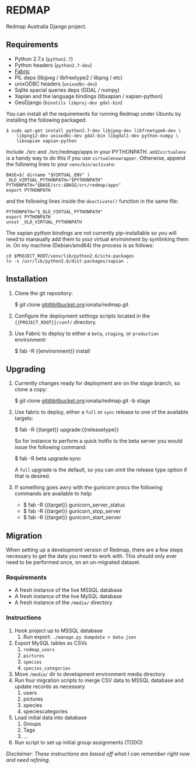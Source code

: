 REDMAP
======

Redmap Australia Django project.

Requirements
------------

* Python 2.7.x (`python2.7`)
* Python headers (`python2.7-dev`)
* [Fabric](fabfile.org)
* PIL deps (libjpeg / libfreetype2 / libpng / etc)
* unixODBC headers (`unixodbc-dev`)
* Sqlite spacial queries deps (GDAL / numpy)
* Xapian and the language bindings (libxapian / xapian-python)
* GeoDjango (`binutils libproj-dev gdal-bin`)

You can install all the requirements for running Redmap under Ubuntu by
installing the following packaged:

	$ sudo apt-get install python2.7-dev libjpeg-dev libfreetype6-dev \
		libpng12-dev unixodbc-dev gdal-bin libgdal1-dev python-numpy \
		libxapian xapian-python

Include ./src and ./src/redmap/apps in your PYTHONPATH.
`add2virtualenv` is a handy way to do this if you use `virtualenvwrapper`.
Otherwise, append the following lines to your `venv/bin/activate`:

	BASE=$( dirname "$VIRTUAL_ENV" )
	_OLD_VIRTUAL_PYTHONPATH="$PYTHONPATH"
	PYTHONPATH="$BASE/src:$BASE/src/redmap/apps"
	export PYTHONPATH

and the following lines inside the `deactivate()` function in the same file:

	PYTHONPATH="$_OLD_VIRTUAL_PYTHONPATH"
	export PYTHONPATH
	unset _OLD_VIRTUAL_PYTHONPATH

The xapian python bindings are not currently pip-installable so you will need to manaually add
them to your virtual environment by symlinking them in.  On my machine (Debian/amd64) the process
is as follows:

	cd $PROJECT_ROOT/venv/lib/python2.6/site-packages
	ln -s /usr/lib/python2.6/dist-packages/xapian .

Installation
------------

1. Clone the git repository:

    $ git clone git@bitbucket.org:ionata/redmap.git

2. Configure the deployment settings scripts located in the `{{PROJECT_ROOT}}/conf/` directory.

3. Use Fabric to deploy to either a `beta`, `staging`, or `production` environment:

    $ fab -R {{environment}} install


Upgrading
----------

1. Currently changes ready for deployment are on the stage branch, so clone a copy:

    $ git clone git@bitbucket.org:ionata/redmap.git -b stage


2. Use fabric to deploy, either a `full` or `sync` release to one of the available targets:

    $ fab -R {{target}} upgrade:{{releasetype}}

    So for instance to perform a quick hotfix to the beta server you would issue the following command:

    $ fab -R beta upgrade:sync

    A `full` upgrade is the default, so you can omit the release type option if that is desired.


3. If something goes awry with the gunicorn procs the following commands are available to help:

    * $ fab -R {{target}} gunicorn_server_status
    * $ fab -R {{target}} gunicorn_stop_server
    * $ fab -R {{target}} gunicorn_start_server


Migration
---------

When setting up a development version of Redmap, there are a few steps necessary to get the data you need to work with. This should only ever need to be performed once, on an un-migrated dataset.


### Requirements

* A fresh instance of the live MSSQL database
* A fresh instance of the live MySQL database
* A fresh instance of the `/media/` directory

### Instructions

1. Hook project up to MSSQL database
    1. Run export: `./manage.py dumpdata > data.json`
2. Export MySQL tables as CSVs
    1. `redmap_users`
    2. `pictures`
    3. `species`
    4. `species_categories`
3. Move `/media/` dir to development environment media directory
4. Run four migration scripts to merge CSV data to MSSQL database and update records as necessary
    1. users
    2. pictures
    3. species
    4. speciescategories
5. Load initial data into database
    1. Groups
    2. Tags
    3. ...
6. Run script to set up initial group assignments (TODO)

_Disclaimer: These instructions are based off what I can remember right now and need refining._
